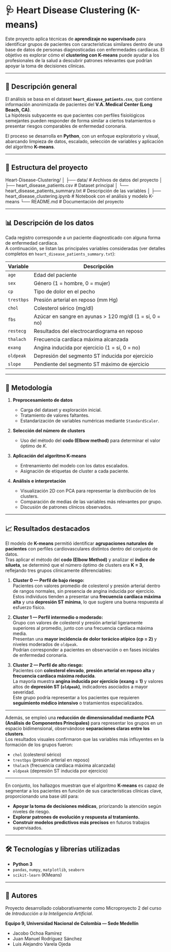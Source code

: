 # 🩺 Heart Disease Clustering (K-means)

Este proyecto aplica técnicas de **aprendizaje no supervisado** para identificar grupos de pacientes con características similares dentro de una base de datos de personas diagnosticadas con enfermedades cardíacas. El objetivo es explorar cómo el **clustering con K-means** puede ayudar a los profesionales de la salud a descubrir patrones relevantes que podrían apoyar la toma de decisiones clínicas.

---

## 📘 Descripción general

El análisis se basa en el dataset **`heart_disease_patients.csv`**, que contiene información anonimizada de pacientes del **V.A. Medical Center (Long Beach, CA)**.  
La hipótesis subyacente es que pacientes con perfiles fisiológicos semejantes pueden responder de forma similar a ciertos tratamientos o presentar riesgos comparables de enfermedad coronaria.

El proceso se desarrolla en **Python**, con un enfoque exploratorio y visual, abarcando limpieza de datos, escalado, selección de variables y aplicación del algoritmo **K-means**.

---

## 📂 Estructura del proyecto

Heart-Disease-Clustering/
│
├── data/ # Archivos de datos del proyecto
│ ├── heart_disease_patients.csv # Dataset principal
│ └── heart_disease_patients_summary.txt # Descripción de las variables
│
├── heart_disease_clustering.ipynb # Notebook con el análisis y modelo K-means
└── README.md # Documentación del proyecto

---

## 📊 Descripción de los datos

Cada registro corresponde a un paciente diagnosticado con alguna forma de enfermedad cardíaca.  
A continuación, se listan las principales variables consideradas (ver detalles completos en `heart_disease_patients_summary.txt`):

| Variable | Descripción |
|-----------|--------------|
| `age` | Edad del paciente |
| `sex` | Género (1 = hombre, 0 = mujer) |
| `cp` | Tipo de dolor en el pecho |
| `trestbps` | Presión arterial en reposo (mm Hg) |
| `chol` | Colesterol sérico (mg/dl) |
| `fbs` | Azúcar en sangre en ayunas > 120 mg/dl (1 = sí, 0 = no) |
| `restecg` | Resultados del electrocardiograma en reposo |
| `thalach` | Frecuencia cardíaca máxima alcanzada |
| `exang` | Angina inducida por ejercicio (1 = sí, 0 = no) |
| `oldpeak` | Depresión del segmento ST inducida por ejercicio |
| `slope` | Pendiente del segmento ST máximo de ejercicio |

---

## 🧠 Metodología

1. **Preprocesamiento de datos**
   - Carga del dataset y exploración inicial.
   - Tratamiento de valores faltantes.
   - Estandarización de variables numéricas mediante `StandardScaler`.

2. **Selección del número de clusters**
   - Uso del método del **codo (Elbow method)** para determinar el valor óptimo de *K*.

3. **Aplicación del algoritmo K-means**
   - Entrenamiento del modelo con los datos escalados.
   - Asignación de etiquetas de cluster a cada paciente.

4. **Análisis e interpretación**
   - Visualización 2D con PCA para representar la distribución de los clusters.
   - Comparación de medias de las variables más relevantes por grupo.
   - Discusión de patrones clínicos observados.

---

## 📈 Resultados destacados

El modelo de **K-means** permitió identificar **agrupaciones naturales de pacientes** con perfiles cardiovasculares distintos dentro del conjunto de datos.  
Tras aplicar el método del **codo (Elbow Method)** y analizar el **índice de silueta**, se determinó que el número óptimo de clusters era **K = 3**, reflejando tres grupos clínicamente diferenciables:

1. **Cluster 0 — Perfil de bajo riesgo:**  
   Pacientes con valores promedio de colesterol y presión arterial dentro de rangos normales, sin presencia de angina inducida por ejercicio.  
   Estos individuos tienden a presentar una **frecuencia cardíaca máxima alta** y una **depresión ST mínima**, lo que sugiere una buena respuesta al esfuerzo físico.

2. **Cluster 1 — Perfil intermedio o moderado:**  
   Grupo con valores de colesterol y presión arterial ligeramente superiores al promedio, junto con una frecuencia cardíaca máxima media.  
   Presentan una **mayor incidencia de dolor torácico atípico (cp = 2)** y niveles moderados de `oldpeak`.  
   Podrían corresponder a pacientes en observación o en fases iniciales de enfermedad coronaria.

3. **Cluster 2 — Perfil de alto riesgo:**  
   Pacientes con **colesterol elevado**, **presión arterial en reposo alta** y **frecuencia cardíaca máxima reducida**.  
   La mayoría muestra **angina inducida por ejercicio (exang = 1)** y valores altos de **depresión ST (`oldpeak`)**, indicadores asociados a mayor severidad.  
   Este grupo podría representar a los pacientes que requieren **seguimiento médico intensivo** o tratamientos especializados.

---

Además, se empleó una **reducción de dimensionalidad mediante PCA (Análisis de Componentes Principales)** para representar los grupos en un espacio bidimensional, observándose **separaciones claras entre los clusters**.  
Los resultados visuales confirmaron que las variables más influyentes en la formación de los grupos fueron:
- `chol` (colesterol sérico)
- `trestbps` (presión arterial en reposo)
- `thalach` (frecuencia cardíaca máxima alcanzada)
- `oldpeak` (depresión ST inducida por ejercicio)

---

En conjunto, los hallazgos muestran que el algoritmo **K-means** es capaz de segmentar a los pacientes en función de sus características clínicas clave, proporcionando una base útil para:
- **Apoyar la toma de decisiones médicas**, priorizando la atención según niveles de riesgo.  
- **Explorar patrones de evolución y respuesta al tratamiento.**  
- **Construir modelos predictivos más precisos** en futuros trabajos supervisados.

---

## 🛠️ Tecnologías y librerías utilizadas

- **Python 3**
- `pandas`, `numpy`, `matplotlib`, `seaborn`
- `scikit-learn` (KMeans)

---

## 👥 Autores

Proyecto desarrollado colaborativamente como Microproyecto 2 del curso de *Introducción a la Inteligencia Artificial*.

**Equipo 9, Universidad Nacional de Colombia — Sede Medellín**

- Jacobo Ochoa Ramírez
- Juan Manuel Rodríguez Sánchez
- Luis Alejandro Varela Ojeda